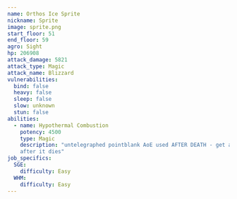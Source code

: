 ```yaml
---
name: Orthos Ice Sprite
nickname: Sprite
image: sprite.png
start_floor: 51
end_floor: 59
agro: Sight
hp: 206908
attack_damage: 5821
attack_type: Magic
attack_name: Blizzard
vulnerabilities:
  bind: false
  heavy: false
  sleep: false
  slow: unknown
  stun: false
abilities:
  - name: Hypothermal Combustion
    potency: 4500
    type: Magic
    description: "untelegraphed pointblank AoE used AFTER DEATH - get away
    after it dies"
job_specifics:
  SGE:
    difficulty: Easy
  WHM:
    difficulty: Easy
---
```

